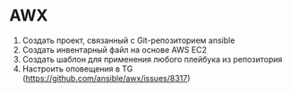 # AWX
1) Создать проект, связанный с Git-репозиторием ansible
2) Создать инвентарный файл на основе AWS EC2
3) Создать шаблон для применения любого плейбука из репозитория
4) Настроить оповещения в TG (https://github.com/ansible/awx/issues/8317)
